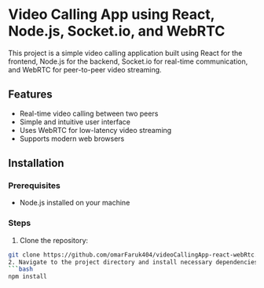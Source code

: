 # Video Calling App using React, Node.js, Socket.io, and WebRTC

This project is a simple video calling application built using React for the frontend, Node.js for the backend, Socket.io for real-time communication, and WebRTC for peer-to-peer video streaming.

## Features

- Real-time video calling between two peers
- Simple and intuitive user interface
- Uses WebRTC for low-latency video streaming
- Supports modern web browsers

## Installation

### Prerequisites

- Node.js installed on your machine

### Steps

1. Clone the repository:

```bash
git clone https://github.com/omarFaruk404/videoCallingApp-react-webRtc.git
2. Navigate to the project directory and install necessary dependencies:
```bash
npm install
